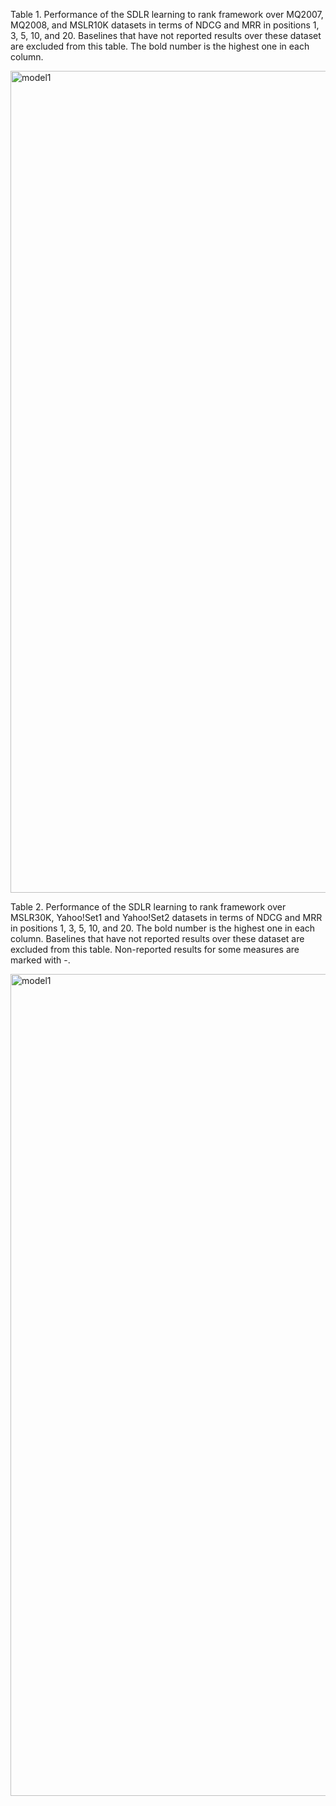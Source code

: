 

Table 1. Performance of the SDLR learning to rank framework over MQ2007, MQ2008, and MSLR10K datasets in terms of NDCG and MRR in positions 1, 3, 5, 10, and 20. Baselines that have not reported results over these dataset are excluded from this table. The bold number is the highest one in each column.


<img width="1315" alt="model1" src="https://github.com/sanazkeshvari/Papers/assets/48029925/7eedc314-196e-4ae1-bd41-1b1b2ab8dc3d">


Table 2. Performance of the SDLR learning to rank framework over MSLR30K, Yahoo!Set1 and Yahoo!Set2 datasets in terms of NDCG and MRR in positions 1, 3, 5, 10, and 20. The bold number is the highest one in each column. Baselines that have not reported results over these dataset are excluded from this table. Non-reported results for some measures are marked with -.

<img width="1315" alt="model1" src="https://github.com/sanazkeshvari/Papers/assets/48029925/3a20d32a-9b29-4f94-b740-bc0d7c8e728a">
